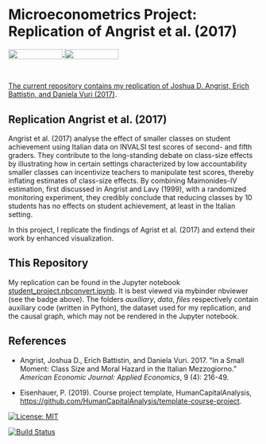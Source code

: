 # Microeconometrics Project: Replication of Angrist et al. (2017)

<a href="https://nbviewer.jupyter.org/github/HumanCapitalAnalysis/microeconometrics-course-project-FedericoAlexanderRizzuto/blob/master/student_project.nbconvert.ipynb"
   target="_parent">
   <img align="center"
  src="https://raw.githubusercontent.com/jupyter/design/master/logos/Badges/nbviewer_badge.png"
      width="109" height="20">
</a>
<a href="https://mybinder.org/v2/gh/HumanCapitalAnalysis/microeconometrics-course-project-FedericoAlexanderRizzuto/blob/master/student_project.nbconvert.ipynb"
    target="_parent">
    <img align="center"
       src="https://mybinder.org/badge_logo.svg"
       width="109" height="20">

<br />

The current repository contains my replication of [Joshua D. Angrist, Erich Battistin, and Daniela Vuri (2017)](https://www.aeaweb.org/articles?id=10.1257/app.20160267).

## Replication Angrist et al. (2017)

Angrist et al. (2017) analyse the effect of smaller classes on student achievement using Italian data on INVALSI test scores of second- and fifth graders. They contribute to the long-standing debate on class-size effects by illustrating how in certain settings characterized by low accountability smaller classes can incentivize teachers to manipulate test scores, thereby inflating estimates of class-size effects. By combining Maimonides-IV estimation, first discussed in Angrist and Lavy (1999), with a randomized monitoring experiment, they credibly conclude that reducing classes by 10 students has no effects on student achievement, at least in the Italian setting.

In this project, I replicate the findings of Agrist et al. (2017) and extend their work by enhanced visualization.

## This Repository

My replication can be found in the Jupyter notebook [student_project.nbconvert.ipynb](https://github.com/HumanCapitalAnalysis/microeconometrics-course-project-FedericoAlexanderRizzuto/blob/master/student_project.nbconvert.ipynb). It is best viewed via mybinder nbviewer (see the badge above). 
The folders *auxiliary*, *data*, *files* respectively contain auxiliary code (written in Python), the dataset used for my replication, and the causal graph, which may not be rendered in the Jupyter notebook.

## References

* Angrist, Joshua D., Erich Battistin, and Daniela Vuri. 2017. "In a Small Moment: Class Size and Moral Hazard in the Italian Mezzogiorno." *American Economic Journal: Applied Economics*, 9 (4): 216-49.

* Eisenhauer, P. (2019). Course project template, HumanCapitalAnalysis, https://github.com/HumanCapitalAnalysis/template-course-project.

[![License: MIT](https://img.shields.io/badge/License-MIT-blue.svg)](https://github.com/HumanCapitalAnalysis/template-course-project/blob/master/LICENSE)

</a>

[![Build Status](https://travis-ci.org/HumanCapitalAnalysis/microeconometrics-course-project-FedericoAlexanderRizzuto.svg?branch=master)](https://travis-ci.org/HumanCapitalAnalysis/microeconometrics-course-project-FedericoAlexanderRizzuto)